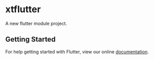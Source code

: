 # xtflutter

A new flutter module project.

## Getting Started

For help getting started with Flutter, view our online
[documentation](https://flutter.dev/).
